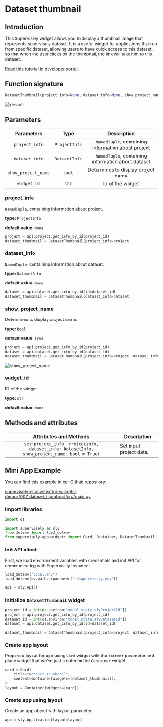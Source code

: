 # Dataset thumbnail

## Introduction

This Supervisely widget allows you to display a thumbnail image that represents supervisely dataset. It is a useful widget for applications that run from specific dataset, allowing users to have quick access to this dataset, so that when the user clicks on the thumbnail, the link will take him to this dataset.

[Read this tutorial in developer portal.](https://developer.supervise.ly/app-development/apps-with-gui/datasetthumbnail)

## Function signature

```python
DatasetThumbnail(project_info=None, dataset_info=None, show_project_name=True, widget_id=None)
```

![default](https://user-images.githubusercontent.com/120389559/217832111-9a9640fc-ee64-4164-a3ab-f2e18e47a65c.png)

## Parameters

|     Parameters      |     Type      |                    Description                     |
| :-----------------: | :-----------: | :------------------------------------------------: |
|   `project_info`    | `ProjectInfo` | `NamedTuple`, containing information about project |
|   `dataset_info`    | `DatasetInfo` | `NamedTuple`, containing information about dataset |
| `show_project_name` |    `bool`     |         Determines to display project name         |
|     `widget_id`     |     `str`     |                  Id of the widget                  |

### project_info

`NamedTuple`, containing information about project.

**type:** `ProjectInfo`

**default value:** `None`

```python
project = api.project.get_info_by_id(project_id)
dataset_thumbnail = DatasetThumbnail(project_info=project)
```

### dataset_info

`NamedTuple`, containing information about dataset.

**type:** `DatasetInfo`

**default value:** `None`

```python
dataset = api.dataset.get_info_by_id(id=dataset_id)
dataset_thumbnail = DatasetThumbnail(dataset_info=dataset)
```

### show_project_name

Determines to display project name.

**type:** `bool`

**default value:** `True`

```python
project = api.project.get_info_by_id(project_id)
dataset = api.dataset.get_info_by_id(dataset_id)
dataset_thumbnail = DatasetThumbnail(project_info=project, dataset_info=dataset, show_project_name=False)
```

![show_project_name](https://user-images.githubusercontent.com/120389559/217832612-748b980d-d3af-40b4-aa51-c0e00226bf02.png)

### widget_id

ID of the widget.

**type:** `str`

**default value:** `None`

## Methods and attributes

|                                   Attributes and Methods                                    | Description             |
| :-----------------------------------------------------------------------------------------: | ----------------------- |
| `set(project_info: ProjectInfo, dataset_info: DatasetInfo, show_project_name: bool = True)` | Set input project data. |

## Mini App Example

You can find this example in our Github repository:

[supervisely-ecosystem/ui-widgets-demos/007_dataset_thumbnail/src/main.py](https://github.com/supervisely-ecosystem/ui-widgets-demos/blob/master/007_dataset_thumbnail/src/main.py)

### Import libraries

```python
import os

import supervisely as sly
from dotenv import load_dotenv
from supervisely.app.widgets import Card, Container, DatasetThumbnail
```

### Init API client

First, we load environment variables with credentials and init API for communicating with Supervisely Instance:

```python
load_dotenv("local.env")
load_dotenv(os.path.expanduser("~/supervisely.env"))

api = sly.Api()
```

### Initialize `DatasetThumbnail` widget

```python
project_id = int(os.environ["modal.state.slyProjectId"])
project = api.project.get_info_by_id(project_id)
dataset_id = int(os.environ["modal.state.slyDatasetId"])
dataset = api.dataset.get_info_by_id(id=dataset_id)

dataset_thumbnail = DatasetThumbnail(project_info=project, dataset_info=dataset)
```

### Create app layout

Prepare a layout for app using `Card` widget with the `content` parameter and place widget that we've just created in the `Container` widget.

```python
card = Card(
    title="Dataset Thumbnail",
    content=Container(widgets=[dataset_thumbnail]),
)
layout = Container(widgets=[card])
```

### Create app using layout

Create an app object with layout parameter.

```python
app = sly.Application(layout=layout)
```
